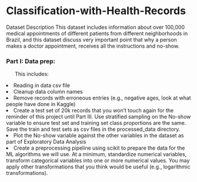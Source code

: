 # Classification-with-Health-Records


Dataset Description
This dataset includes information about over 100,000 medical appointments of different patients from different neighborhoods in Brazil, and this dataset discuss very important point that why a person makes a doctor appointment, receives all the instructions and no-show. 


<h3>Part I: Data prep:</h3>


<ul> This includes: </ul>

<li>Reading in data csv file </li>

<li>Cleanup data column names </li>

<li>Remove records with erroneous entries (e.g., negative ages, look at what people have done in Kaggle) </li>

<li>Create a test set of 20k records that you won’t touch again for the reminder of this project until Part III. Use stratified sampling on the No-show variable to ensure test set and training set class proportions are the same. Save the train and test sets as csv files in the processed_data directory. </li>

<li>Plot the No-show variable against the other variables in the dataset as part of Exploratory Data Analysis </li>

<li>Create a preprocessing pipeline using scikit to prepare the data for the ML algorithms we will use. At a minimum, standardize numerical variables, transform categorical variables into one or more numerical values. You may apply other transformations that you think would be useful (e.g., logarithmic transformations).</li>




